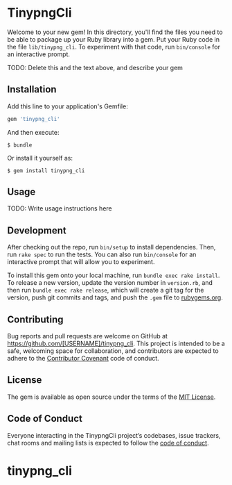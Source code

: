 # TinypngCli

Welcome to your new gem! In this directory, you'll find the files you need to be able to package up your Ruby library into a gem. Put your Ruby code in the file `lib/tinypng_cli`. To experiment with that code, run `bin/console` for an interactive prompt.

TODO: Delete this and the text above, and describe your gem

## Installation

Add this line to your application's Gemfile:

```ruby
gem 'tinypng_cli'
```

And then execute:

    $ bundle

Or install it yourself as:

    $ gem install tinypng_cli

## Usage

TODO: Write usage instructions here

## Development

After checking out the repo, run `bin/setup` to install dependencies. Then, run `rake spec` to run the tests. You can also run `bin/console` for an interactive prompt that will allow you to experiment.

To install this gem onto your local machine, run `bundle exec rake install`. To release a new version, update the version number in `version.rb`, and then run `bundle exec rake release`, which will create a git tag for the version, push git commits and tags, and push the `.gem` file to [rubygems.org](https://rubygems.org).

## Contributing

Bug reports and pull requests are welcome on GitHub at https://github.com/[USERNAME]/tinypng_cli. This project is intended to be a safe, welcoming space for collaboration, and contributors are expected to adhere to the [Contributor Covenant](http://contributor-covenant.org) code of conduct.

## License

The gem is available as open source under the terms of the [MIT License](https://opensource.org/licenses/MIT).

## Code of Conduct

Everyone interacting in the TinypngCli project’s codebases, issue trackers, chat rooms and mailing lists is expected to follow the [code of conduct](https://github.com/[USERNAME]/tinypng_cli/blob/master/CODE_OF_CONDUCT.md).
# tinypng_cli
